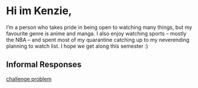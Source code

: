 

# Hi im Kenzie, 
I’m a person who takes pride in being open to watching many things, but my favourite genre is anime and manga. I also enjoy watching sports – mostly the NBA – and spent most of my quarantine catching up to my neverending planning to watch list. I hope we get along this semester :)


## Informal Responses

[challenge problem](https://etkenzie.github.io/data100repository/challenge1.html)

